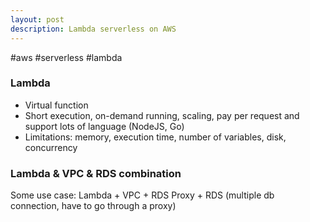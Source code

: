 ```yaml
---
layout: post
description: Lambda serverless on AWS
---
```


#aws #serverless #lambda

### Lambda
- Virtual function
- Short execution, on-demand running, scaling, pay per request and support lots of language (NodeJS, Go)
- Limitations: memory, execution time, number of variables, disk, concurrency

### Lambda & VPC & RDS combination
Some use case: Lambda + VPC + RDS Proxy + RDS (multiple db connection, have to go through a proxy)